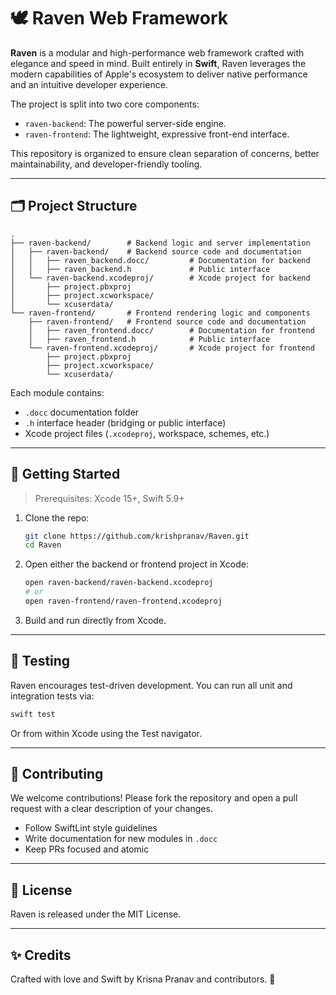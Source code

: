 # 🕊️ Raven Web Framework

**Raven** is a modular and high-performance web framework crafted with elegance and speed in mind. Built entirely in **Swift**, Raven leverages the modern capabilities of Apple's ecosystem to deliver native performance and an intuitive developer experience.

The project is split into two core components:

- `raven-backend`: The powerful server-side engine.
- `raven-frontend`: The lightweight, expressive front-end interface.

This repository is organized to ensure clean separation of concerns, better maintainability, and developer-friendly tooling.

---

## 🗂️ Project Structure

```
.
├── raven-backend/        # Backend logic and server implementation
│   ├── raven-backend/    # Backend source code and documentation
│   │   ├── raven_backend.docc/         # Documentation for backend
│   │   ├── raven_backend.h             # Public interface
│   └── raven-backend.xcodeproj/        # Xcode project for backend
│       ├── project.pbxproj
│       ├── project.xcworkspace/
│       └── xcuserdata/
└── raven-frontend/       # Frontend rendering logic and components
    ├── raven-frontend/   # Frontend source code and documentation
    │   ├── raven_frontend.docc/        # Documentation for frontend
    │   ├── raven_frontend.h            # Public interface
    └── raven-frontend.xcodeproj/       # Xcode project for frontend
        ├── project.pbxproj
        ├── project.xcworkspace/
        └── xcuserdata/
```

Each module contains:

- `.docc` documentation folder
- `.h` interface header (bridging or public interface)
- Xcode project files (`.xcodeproj`, workspace, schemes, etc.)

---

## 🚀 Getting Started

> Prerequisites: Xcode 15+, Swift 5.9+

1. Clone the repo:
   ```bash
   git clone https://github.com/krishpranav/Raven.git
   cd Raven
   ```

2. Open either the backend or frontend project in Xcode:
   ```bash
   open raven-backend/raven-backend.xcodeproj
   # or
   open raven-frontend/raven-frontend.xcodeproj
   ```

3. Build and run directly from Xcode.

---

## 🧪 Testing

Raven encourages test-driven development. You can run all unit and integration tests via:

```bash
swift test
```

Or from within Xcode using the Test navigator.

---

## 🤝 Contributing

We welcome contributions! Please fork the repository and open a pull request with a clear description of your changes.

- Follow SwiftLint style guidelines
- Write documentation for new modules in `.docc`
- Keep PRs focused and atomic

---

## 📄 License

Raven is released under the MIT License.

---

## ✨ Credits

Crafted with love and Swift by Krisna Pranav and contributors. 🖤
